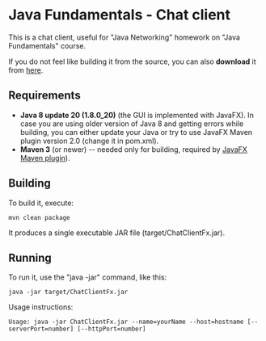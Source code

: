 Java Fundamentals - Chat client
===========

This is a chat client, useful for "Java Networking" homework on "Java Fundamentals" course. 

If you do not feel like building it from the source, you can also **download** it from
[here](https://dl.dropboxusercontent.com/u/44963211/JavaFundamentals/ChatClientFx.jar).

Requirements
---------------
* **Java 8 update 20 (1.8.0_20)** (the GUI is implemented with JavaFX).
In case you are using older version of Java 8 and getting errors while building, you can either
update your Java or try to use JavaFX Maven plugin version 2.0 (change it in pom.xml).
* **Maven 3** (or newer) -- needed only for building, required by [JavaFX Maven plugin](http://zenjava.com/javax/maven/)).

Building
---------------
To build it, execute:

```shell
mvn clean package
```

It produces a single executable JAR file (target/ChatClientFx.jar).

Running
---------------

To run it, use the "java -jar" command, like this:

```shell
java -jar target/ChatClientFx.jar
```

Usage instructions:

```
Usage: java -jar ChatClientFx.jar --name=yourName --host=hostname [--serverPort=number] [--httpPort=number]
```
